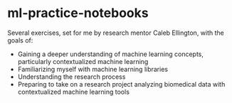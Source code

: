 # ml-practice-notebooks

Several exercises, set for me by research mentor Caleb Ellington, with the goals of:
- Gaining a deeper understanding of machine learning concepts, particularly contextualized machine learning
- Familiarizing myself with machine learning libraries
- Understanding the research process
- Preparing to take on a research project analyzing biomedical data with contextualized machine learning tools